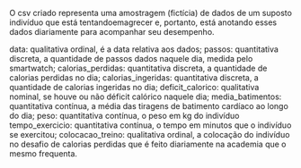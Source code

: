 O csv criado representa uma amostragem (fictícia) de dados de um suposto indivíduo que está tentandoemagrecer e, portanto, está anotando esses dados diariamente para acompanhar seu desempenho. 

data: qualitativa ordinal, é a data relativa aos dados;
passos: quantitativa discreta, a quantidade de passos dados naquele dia, medida pelo smartwatch;
calorias_perdidas: quantitativa discreta, a quantidade de calorias perdidas no dia;
calorias_ingeridas: quantitativa discreta, a quantidade de calorias ingeridas no dia;
deficit_calorico: qualitativa nominal, se houve ou não déficit calórico naquele dia;
media_batimentos: quantitativa contínua, a média das tiragens de batimento cardíaco ao longo do dia;
peso: quantitativa contínua, o peso em kg do indivíduo
tempo_exercicio: quantitativa contínua, o tempo em minutos que o indivíduo se exercitou;
colocacao_treino: qualitativa ordinal, a colocação do indivíduo no desafio de calorias perdidas que é feito diariamente na academia que o mesmo frequenta.
